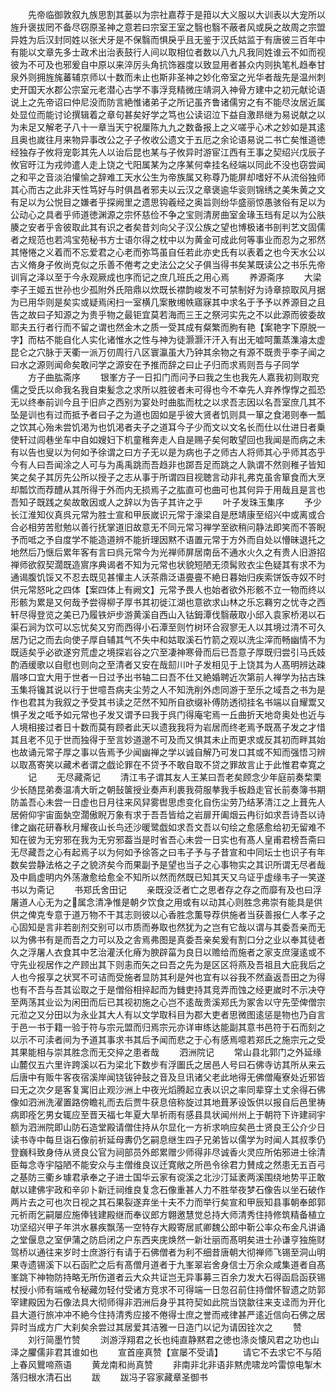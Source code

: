 <!-- { "loadSidebar": true } -->
　　先帝临御敦叙九族思割其蒌以为宗社嘉荐于是箝以大义服以大训表以大宠所以旌升褒拔罔不备尽窃原圣神之意若曰宗室王室之翳也翳不蔽者风或戾之故周之宗盟异姓为后汉封同姓以张犬牙是不保翳而惧戾乎且无鉴于汉氏姑监于有唐彼三百年中有能以文章先多士政术出治表鼓行人间以取相位者数以八九凡我同姓谁云不如而视彼为不可及也邪爰自中原以来淬厉头角抗饰器度以致显用者甚众内则执笔札趋奉甘泉外则拥旌旄蕃辅京师以十数而未止也斯非圣神之妙化帝室之光华者哉先是温州刺史开国天水郡公宗室元老潜心古学不事浮竞精微庄靖洞入神骨方建中之初元献论语说上之先帝诏曰仲尼没而防言絶惟诸弟子之所记虽齐鲁诸儒穷之有不能尽汝居近属处显位而能讨论撰辑着之章句甚矣好学之笃也公读诏泣下益自激昻继为易说献之以为未足又解老子八十一章当天宁祝厘陈九九之数备报上之义嗟乎心术之妙如是其逺且奥也嵗往月来物异事改公之子子攸收公遗文于五厄之余论语易说二书亡矣惟道徳经独存子攸将宠彰其先人以诒后昆也某与子攸异时游宦江西有王事之契绍兴戊辰子攸官旴江为戎帅遣人走上饶之弋阳属某为之序某何幸挂名经端以同此不没也窃尝闻之和平之音淡泊懽愉之辞难工天水公生为帝族属又称尊乃能屏却嗜好不从流俗独师其心而古之此非天性笃好与时俱昌者邪夫以云汉之章褒逾华衮则锦绣之美朱黄之文有足以为公悦目之嫌者乎探阙里之遗思钩羲经之奥旨则纷华盛丽惊愚骇俗有足以为公动心之具者乎师道徳渊源之宗怀慈俭不争之宝则清房曲室金瑑玉珰有足以为公肤腠之安者乎舎彼取此其有识之者矣昔刘向父子汉公族之望也博极诸书剖判艺文固儒者之规范也若鸿宝苑秘书方士语尔得之枕中以为黄金可成此何等事业而忍为之邪然其惓惓之义着而不忘爱君之心老而弥笃虽自任若此亦史氏有以表着之也今天水公以古义脩身子攸尚克似之乐善不倦考之史法公之父子俱当得书矣某既读公之书乐先帝训肓之泽以至于今永观厥成也序而记之庶几班氏之用心焉
　　养源斋序
　　大梁李子王姬五世孙也少孤附外氏陪鼎以炊既长襟韵峻发不可禁制好为诗章掠取风月据为已用华则是矣实或疑焉闲扫一室横几案散缃帙寤寐其中求名于予予以养源目之且告之故曰子知源之为贵乎物之最钜宜莫若海而三王之祭河实先之不以此源而彼委故耶夫五行者行而不留之谓也然金木之质一受其成有粲繁而朐有艳【案艳字下原脱一字】而枯不能自化人实化诸惟水之性与神为徒灏灏汗汗入有出无嘘呵薫蒸潗濬太虚昆仑之穴脉于天衢一派万仞周行八区寰瀛虽大乃钟其余物之有源不既贵乎李子闻之曰水之源则闻命矣敢问学之源安在予推而辞之曰止子归而求焉则吾与子同学
　　方子曲肱斋序
　　银峯方子一日扣门而问予曰我之生也我先人嘉我初则取兖儒之受氏以命我名我自束髪念之求所以胜彼者未可得也今不幸先人弃养惸惸之孤恐无以终奉前训今且于旧庐之西别为宴处时曲肱而枕之以求吾志因以名吾室庶几其不坠是训也有过而抵予者曰子之为道也固如是乎彼大贤者饥则具一箪之食渇则奉一瓢之饮其心殆未尝饥渇为也饥渇者夫子之道耳今子少而文以文名长而仕以仕进日者乗使轩过闾巷坐车中自如嫂妇下机童稚奔走人自是赐子矣何敢望回也我闻是而病之未有以告也叟以为何如予徐谓之曰方子无以是为病也子之师古人将师其心乎师其态乎今有人曰吾闻涂之人可与为禹禹跳而吾趋非也踯吾足而跳之人孰谓不然则稚子皆知笑之矣子其厉先公所以授子之志从事于所谓四目视聴言动非礼弗克虽舎箪食而大烹却瓢饮而荐醴从其所得于外而内无损焉子之肱直可也曲可也其何异于用哉且是言也吾知子既践之矣故敢因或人之辞以为告子其许之乎
　　叶子发珠玉集序
　　予少长江淮知仪真呉元常为胜士宣和甲辰嵗识元常于濠梁自是厯靖康至绍兴中或离或合合必相劳苦慰勉以善行抚掌道旧故意无不同元常习禅学至欲稍问静法即笑而不答睨予而呧之予自度学不能造道辨不能折理因黙不语置元常于方外而自处以懵昧退托之地然后乃惬后累年客有言曰呉元常今为光禅师屏居南岳不通水火久之有贵人旧游招禅师欲叙契濶既造賔序典谒者不知为元常也状貌短陋无须髯败衣尘色疑其有求不为通谒腹饥馁又不忍去既见甚懽主人沃茶鼎泛语亹亹不絶日暮始归疾索饼饭寺奴不时供元常怒叱之四体【案四体上有阙文】元常予畏人也始者欲外形骸不立一物而终以形骸为累是又何哉予尝得柳子厚书其初徙江湖也意欲求山林之乐忘羇穷之忧寺之西轩尽得登览之美已乃履铁炉步游黄溪自西山入钴鉧潭伐翳蔽取小邱入袁家桥渇以石渠石涧为饮可以忘忧矣又穷而西得小石潭至则竹树环合寂寥无人以其境过清不可久居乃记之而去向使子厚自辅其气不失中和姑取溪石竹箭之观以洗尘滓而畅幽情不为既适矣乎必欲遂穷荒虚之境探岩谷之穴至凄神寒骨而后已吾意子厚既归尝引马氏妓酌酒缓歌以自慰也则向之至清者又安在哉劎川叶子发相见于上饶其为人髙明辨达疎眉哆口宜大用于世者一日过予出书轴二曰吾不仕又絶婚聘近次第前人禅学为拈古珠玉集将镵其说以行于世噫吾病夫尘劳之人不知洗削外虑同游于至乐之域吾之书为是作也君其为我叙之予受其书读之茫然不知所自欲缀补傅防透彻挂名书端以自耀鬻又惧子发之呧予如元常也子发又谓予曰我于呉门得庵宅焉一丘曲折天地竒奥处也近与人境相接过者日十数而莫有顾者此天以遗我我将为岩居而终老焉予既髙子发之才惜其且老不见于世而独得于至言妙道邈不可及而又惧其未止而更求或反其初而畔其始也故诵元常子厚之事以告焉予少闻幽禅之学以诚自解乃可发口其或不知而强悟习辨以取髙寄笑以藏术者谓之戯论罪在不贷予不敢自取不贷之罪故言止于此惟君幸寛之
　　记
　　无尽藏斋记
　　清江韦子谓其友人王某曰吾老矣顾念少年庭前奏棃栗少长随昆弟奏温凊大昕之朝鼔箧授业奏声利裹我荷服拲我手板趋走官长前奏簿书期防盖吾心未尝一日虚也日月往来风舁雾辔思虑变化自伤尘劳乃结茅清江之上葺先人居俯仰宇宙面埶空濶傲睨万象有求于吾吾皆给之岩扉开阖烟云冉衍如求吾诗吾以诗律之幽花研春秋月耀夜山长鸟还沙暖鹭戯如求吾文吾以句绘之愈感愈给初无留难不知在彼为无穷邪在我为无穷邪葢当是时省吾心未尝一日实也有髙人皇甫君榜吾斋曰无尽藏吾之心有起焉子以为何如予徐答之曰韦子予与子昔宣和中同坛士也识子有年数矣尝静法格之子之貌济矣今而果副予是望也当子之心事物实之其识所谓无尽者哉及中扃虚明内外荡澈愈给愈全不知所以然而然既已知其天又乌证乎虚缘韦子一笑遂书以为斋记
　　书郑氏舍田记
　　亲既没泛者亡之思者存之存之而靡有及也曰浮屠道人心无为之属念清净惟是朝夕饮食之用或有以动其心则胜念弗崇有能具是供供之俾克专意于道万物不干其志则彼以心香胜念薫导荐供施者当获善报仁人孝子之心固知是言非若剖剂交别可以市质而券取也然犹为之岂有它哉以谓与其委吾亲而无以为佛书有是而吾之力可以及之舎焉弗图是真委吾亲矣爰有割口分之业以奉其徒者久之浮屠人衣食其中艺治灌沃化瘠为腴辟菑为良日以赡给而施者之家支庶寖逺或不守先业视居作之产顾出其下则恚而矢之曰吾之先为是区区将燕及吾祖且大庇我后之人也今报享之状冥不可诘而受施者显防其利是舛也宜有以谷我不然盍返吾田之为得也有不吾与吾其讼取之于是僧俗相捽起而为雠吏持其竞弄而蚀之经更嵗时不示决夺至两荡其业讼为闲田而后已其视初施之心岂不逺哉贵溪郑氏为冢舎以守先茔俾僧宗元涖之又分田以为永业其大人有以文学取科目为郡大吏者思微图逺惩是物也乃自言于邑一书于籍一验于符与宗元盟而归焉宗元亦详审练达能副其意书邑符于石而刻之以示不可渎者间为予道其事求书其后予闻而悲之于心有感焉噫若郑氏之施宗元之受其果能相与崇其胜念而无交捽之患者哉
　　泗洲院记
　　常山县北郭门之外延缘山麓仅五六里许跨溪以石为梁北下数步有浮圗氏之居邑人号曰石佛寺访其所从来云后唐中有贩牛客夜宿溪岸闻铙钹钟鼔之音及旦讯诸父老此地得无佛僧庵寮处近邪皆曰无之次夕是客复寓旧止观沙洲上中夜光熖腾起立表以识之率同辈穿土丈余得石佛像如泗洲洗濯置路傍瞻礼而去后贾牛获息倍称旋过其地葺茅设饭供以报自后邑里祷病即痊乞男女辄应至晋天福七年夏大旱祈雨有感县具状闻州州上于朝符下许建祠宇额为泗洲院即山防石造堂殿请僧住持从尔显化一方祈求响应矣邑士贤良王公介少日读书寺中每旦诣石像前祈延母夀仍乞嗣息继生四子兄弟皆以儒学为时闻人其叔季仍登巍科致身侍从贤良公官为祠部员外郎累赠少师得非尽诚香火灵应所佑邪进士徐清臣每念寺宇隘陋不能安众与主僧维良议迁寛敞之所邑令徐君力賛成之然患无五百弓之基防三衢乡璩君承奉之子进士国华云家有谠溪之北沙汀延袤两溪围绕地势平正敢献以建佛宇政和辛卯卜新迁祠维良复念石像重甚人力不胜举夜梦石像告以坐石破作两片去之可也次日视之其石果裂遂弃坐十夫不力而举行矣宣和甲辰知县事朝奉郎郭元祈雨乞嗣屡应施俸钱建殿继而奉议郎方翺邀慧觉总持大师清秀住持修筑精备植立功坚绍兴甲子年洪水暴疾飘荡一空特存大殿寄居贰卿魏公郎中靳公率众布金凡讲诵之堂偃息之室伊蒲之防启闭之户东西夹庑焕然一新壮丽而髙明矣进士孙谦亨独施财驾桥以通往来岁时士庶游行有请于石佛僧者为利不细昔唐朝大彻禅师飞锡至洞山明果寺遗锡溪下以石函贮之后有髙僧月道者于九峯翠岩舍身信士万余众咸集道者自髙峯跳下神物防持略无所伤道者云大众共证岂无异事募三百余力发大石得函启函获锡杖授小师有端戒令秘藏勿轻付受诸方竞求不可得端一日忽召前住持僧怀智遗之防郭宰建殿因为石像法具大彻师得非泗洲后身乎其符契如此院当饶歙往来支迳而为开化县大道行旅冲冲不絶今住持清秀应接不倦得士庶之誉而戒律甚严逺近信向石佛之居异时当成方广大刹矣余尝过其居爱其洁雅一日造门以记为请因铨次之
　　赞
　　刘行简墨竹赞
　　浏游浮翔君之长也纯直静黙君之徳也涤炎懐风君之功也山泽之臞儒非君其谁如也
　　宣首座真赞【宣屡不受请】
　　请它不去求它不与陌上春风鸎啼燕语
　　黄龙南和尚真赞
　　非南非北非语非黙虎啸龙吟雷惊电掣木落归根水清石出
　　跋
　　跋冯子容家藏章圣御书
